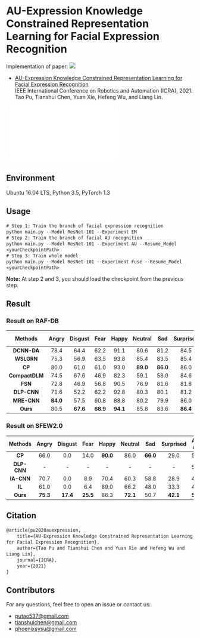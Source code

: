 # AU-Expression Knowledge Constrained Representation Learning for Facial Expression Recognition

Implementation of paper: ![](https://visitor-badge.glitch.me/badge?page_id=HCPLab-SYSU.HCP-MLR-PL)   

- [AU-Expression  Knowledge  Constrained  Representation  Learning for  Facial  Expression  Recognition](https://ieeexplore.ieee.org/document/9561252)   
  IEEE International Conference on Robotics and Automation (ICRA), 2021.   
  Tao Pu, Tianshui Chen, Yuan Xie, Hefeng Wu, and Liang Lin.

![Pipeline](./Images/framework.pdf)

## Environment
Ubuntu 16.04 LTS, Python 3.5, PyTorch 1.3   

## Usage

```
# Step 1: Train the branch of facial expression recognition
python main.py --Model ResNet-101 --Experiment EM
# Step 2: Train the branch of facial AU recognition
python main.py --Model ResNet-101 --Experiment AU --Resume_Model <yourCheckpointPath>
# Step 3: Train whole model
python main.py --Model ResNet-101 --Experiment Fuse --Resume_Model <yourCheckpointPath>
```
**Note:** At step 2 and 3, you should load the checkpoint from the previous step. 

## Result

### Result on RAF-DB

| Methods | Angry | Disgust | Fear | Happy | Neutral | Sad | Surprised | Ave. acc |
| :-: | :-: | :-: | :-: | :-: | :-: | :-: | :-: | :-: |
| **DCNN-DA** | 78.4 | 64.4 | 62.2 | 91.1 | 80.6 | 81.2 | 84.5 | 77.5 |
| **WSLGRN** | 75.3 | 56.9 | 63.5 | 93.8 | 85.4 | 83.5 | 85.4 | 77.7 |
| **CP** | 80.0 | 61.0 | 61.0 | 93.0 | **89.0** | **86.0** | 86.0 | 79.4 |
| **CompactDLM** | 74.5 | 67.6 | 46.9 | 82.3 | 59.1 | 58.0 | 84.6 | 67.6 |
| **FSN** | 72.8 | 46.9 | 56.8 | 90.5 | 76.9 | 81.6 | 81.8 | 72.5 |
| **DLP-CNN** | 71.6 | 52.2 | 62.2 | 92.8 | 80.3 | 80.1 | 81.2 | 74.2 |
| **MRE-CNN** | **84.0** | 57.5 | 60.8 | 88.8 | 80.2 | 79.9 | 86.0 | 76.7 |
| **Ours** | 80.5 | **67.6** | **68.9** | **94.1** | 85.8 | 83.6 | **86.4** | **81.0** |


### Result on SFEW2.0

| Methods | Angry | Disgust | Fear | Happy | Neutral | Sad | Surprised | Ave. acc |
| :-: | :-: | :-: | :-: | :-: | :-: | :-: | :-: | :-: |
| **CP** | 66.0 | 0.0 | 14.0 | **90.0** | 86.0 | **66.0** | 29.0 | 50.1 |
| **DLP-CNN** | - | - | - | - | - | - | - | 51.1 |
| **IA-CNN** | 70.7 | 0.0 | 8.9 | 70.4 | 60.3 | 58.8 | 28.9 | 42.6 |
| **IL** | 61.0 | 0.0 | 6.4 | 89.0 | 66.2 | 48.0 | 33.3 | 43.4 |
| **Ours** | **75.3** | **17.4** | **25.5** | 86.3 | **72.1** | 50.7 | **42.1** | **52.8** |


## Citation

```
@article{pu2020auexpression,
	title={AU-Expression Knowledge Constrained Representation Learning for Facial Expression Recognition},
	author={Tao Pu and Tianshui Chen and Yuan Xie and Hefeng Wu and Liang Lin},
	journal={ICRA},
	year={2021}
}
```

## Contributors
For any questions, feel free to open an issue or contact us:    

* putao537@gmail.com
* tianshuichen@gmail.com
* phoenixsysu@gmail.com
